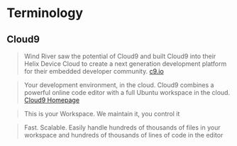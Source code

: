 # Terminology

## Cloud9

> Wind River saw the potential of Cloud9 and built Cloud9 into their Helix Device Cloud to create a next generation development platform for their embedded developer community. [c9.io](https://c9.io/blog/2015-a-year-of-living-learningly/)

> Your development environment, in the cloud. Cloud9 combines a powerful online code editor with a full Ubuntu workspace in the cloud. [Cloud9 Homepage](https://c9.io/)

> This is your Workspace. We maintain it, you control it

> Fast. Scalable. Easily handle hundreds of thousands of files in your workspace and hundreds of thousands of lines of code in the editor
